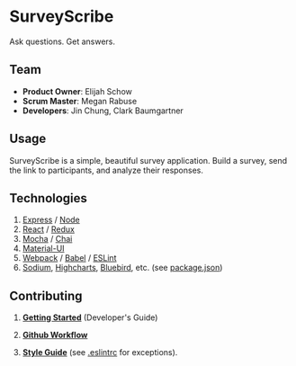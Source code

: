 # SurveyScribe

Ask questions. Get answers.

## Team

  - __Product Owner__: Elijah Schow
  - __Scrum Master__: Megan Rabuse
  - __Developers__: Jin Chung, Clark Baumgartner

## Usage

SurveyScribe is a simple, beautiful survey application. Build a survey, send the link to participants, and analyze their responses.

## Technologies
  1. [Express](https://expressjs.com/) / [Node](https://nodejs.org/en/n)
  1. [React](https://facebook.github.io/react/) / [Redux](http://redux.js.org/)
  1. [Mocha](https://mochajs.org/) / [Chai](http://chaijs.com/api/bdd/)
  1. [Material-UI](http://www.material-ui.com/#/)
  1. [Webpack](https://webpack.github.io/) / [Babel](https://babeljs.io/) / [ESLint](http://eslint.org/)
  1. [Sodium](https://download.libsodium.org/doc/), [Highcharts](https://www.highcharts.com/), [Bluebird](http://bluebirdjs.com/docs/why-promises.html), etc. (see [package.json](package.json))

## Contributing

1. **[Getting Started](docs/DEVELOPMENT.md)** (Developer's Guide)

2. **[Github Workflow](docs/CONTRIBUTING.md)**

3. **[Style Guide](https://github.com/airbnb/javascript)**
  (see [.eslintrc](.eslintrc) for exceptions).
